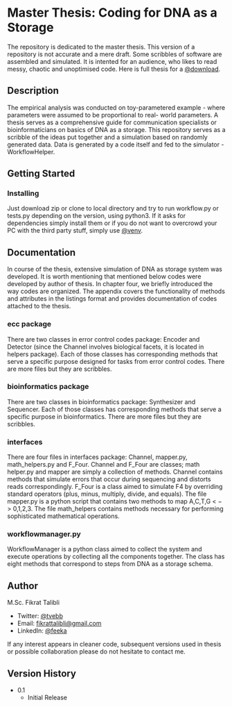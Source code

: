 # Master Thesis: Coding for DNA as a Storage

The repository is dedicated to the master thesis. This version of a repository is not accurate and a mere draft. Some scribbles of software are assembled and simulated. It is intented for an audience, who likes to read messy, chaotic and unoptimised code. Here is full thesis for a [@download](https://github.com/feeka/theses/blob/master/Master%20Thesis:%20DNA%20as%20a%20Storage.pdf).

## Description

The empirical analysis was conducted on toy-parametered example - where parameters were assumed to be proportional to real- world parameters. A thesis serves as a comprehensive guide for communication specialists or bioinformaticians on basics of DNA as a storage. This repository serves as a scribble of the ideas put together and a simulation based on randomly generated data. Data is generated by a code itself and fed to the simulator - WorkflowHelper.

## Getting Started

### Installing

Just download zip or clone to local directory and try to run workflow.py or tests.py depending on the version, using python3. If it asks for dependencies simply install them or if you do not want to overcrowd your PC with the third party stuff, simply use [@venv](https://www.liquidweb.com/kb/how-to-setup-a-python-virtual-environment-on-windows-10/).

## Documentation

In course of the thesis, extensive simulation of DNA as storage system was developed. It is worth mentioning that mentioned below codes were developed by author of thesis. In chapter four, we briefly introduced the way codes are organized. The appendix covers the functionality of methods and attributes in the listings format and provides documentation of codes attached to the thesis.

### ecc package

There are two classes in error control codes package: Encoder and Detector (since the Channel involves biological facets, it is located in helpers package). Each of those classes has corresponding methods that serve a specific purpose designed for tasks from error control codes. There are more files but they are scribbles.

### bioinformatics package

There are two classes in bioinformatics package: Synthesizer and Sequencer. Each of those classes has corresponding methods that serve a specific purpose in bioinformatics. There are more files but they are scribbles.

### interfaces

There are four files in interfaces package: Channel, mapper.py, math_helpers.py and F_Four. Channel and F_Four are classes; math helper.py and mapper are simply a collection of methods. Channel contains methods that simulate errors that occur during sequencing and distorts reads correspondingly. F_Four is a class aimed to simulate F4 by overriding standard operators (plus, minus, multiply, divide, and equals). The file mapper.py is a python script that contains two methods to map A,C,T,G < − > 0,1,2,3. The file math_helpers contains methods necessary for performing sophisticated mathematical operations.

### workflowmanager.py

WorkflowManager is a python class aimed to collect the system and execute operations by collecting all the components together. The class has eight methods that correspond to steps from DNA as a storage schema. 

## Author

M.Sc. Fikrat Talibli

* Twitter: [@tvebb](https://twitter.com/tvebb)
* Email: fikrattalibli@gmail.com
* LinkedIn: [@feeka](https://www.linkedin.com/in/feeka/)

If any interest appears in cleaner code, subsequent versions used in thesis or possible collaboration please do not hesitate to contact me.

## Version History

* 0.1
    * Initial Release
